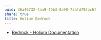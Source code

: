 ```yaml
---
uuid: 36a40732-4aa9-49b3-8a98-73afd792bc6f
share: true
title: Holium Bedrock
---
```

* [Bedrock - Holium Documentation](https://docs.holium.com/main/for-developers/bedrock)